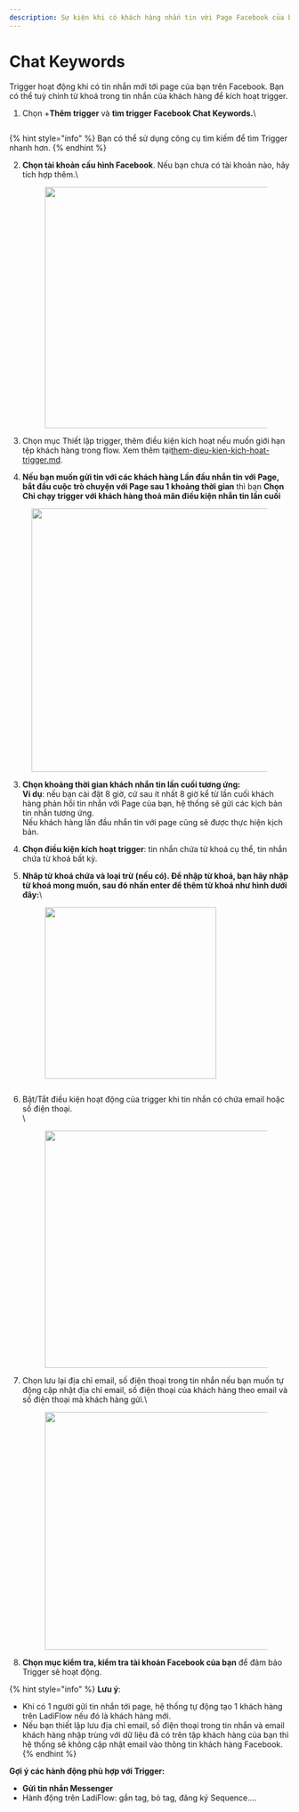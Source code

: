 ```yaml
---
description: Sự kiện khi có khách hàng nhắn tin với Page Facebook của bạn.
---
```


# Chat Keywords

Trigger hoạt động khi có tin nhắn mới tới page của bạn trên Facebook. Bạn có thể tuỳ chỉnh từ khoá trong tin nhắn của khách hàng để kích hoạt trigger.

1.  Chọn +**Thêm trigger** và **tìm trigger Facebook Chat Keywords.**\


    <figure><img src="../../../../.gitbook/assets/image (539).png" alt=""><figcaption></figcaption></figure>

{% hint style="info" %}
Bạn có thể sử dụng công cụ tìm kiếm để tìm Trigger nhanh hơn.
{% endhint %}

2.  **Chọn tài khoản cấu hình Facebook**. Nếu bạn chưa có tài khoản nào, hãy tích hợp thêm.\


    <figure><img src="../../../../.gitbook/assets/image (701).png" alt="" width="433"><figcaption></figcaption></figure>
3. Chọn mục Thiết lập trigger, thêm điều kiện kích hoạt nếu muốn giới hạn tệp khách hàng trong flow. Xem thêm tại[them-dieu-kien-kich-hoat-trigger.md](../them-dieu-kien-kich-hoat-trigger.md "mention").
4. **Nếu bạn muốn gửi tin với các khách hàng Lần đầu nhắn tin với Page, bắt đầu cuộc trò chuyện với Page sau 1 khoảng thời gian** thì bạn **Chọn Chỉ chạy trigger với khách hàng thoả mãn điều kiện nhắn tin lần cuối**

<figure><img src="../../../../.gitbook/assets/image (667).png" alt="" width="473"><figcaption></figcaption></figure>



3. **Chọn khoảng thời gian khách nhắn tin lần cuối tương ứng:** \
   **Ví dụ**: nếu bạn cài đặt 8 giờ, cứ sau ít nhất 8 giờ kể từ lần cuối khách hàng phản hồi tin nhắn với Page của bạn, hệ thống sẽ gửi các kịch bản tin nhắn tương ứng.\
   Nếu khách hàng lần đầu nhắn tin với page cũng sẽ được thực hiện kịch bản.
4. **Chọn điều kiện kích hoạt trigger**: tin nhắn chứa từ khoá cụ thể, tin nhắn chứa từ khoá bất kỳ.
5.  **Nhâp từ khoá chứa và loại trừ (nếu có). Để nhập từ khoá, bạn hãy nhập từ khoá mong muốn, sau đó nhấn enter để thêm từ khoá như hình dưới đây:**\


    <figure><img src="../../../../.gitbook/assets/nhập từ khóa fb.gif" alt="" width="308"><figcaption></figcaption></figure>



    <figure><img src="../../../../.gitbook/assets/image (564).png" alt=""><figcaption></figcaption></figure>
6.  Bật/Tắt điều kiện hoạt động của trigger khi tin nhắn có chứa email hoặc số điện thoại.\
    \


    <figure><img src="../../../../.gitbook/assets/image (704).png" alt="" width="426"><figcaption></figcaption></figure>
7.  Chọn lưu lại địa chỉ email, số điện thoại trong tin nhắn nếu bạn muốn tự động cập nhật địa chỉ email, số điện thoại của khách hàng theo email và số điện thoại mà khách hàng gửi.\


    <figure><img src="../../../../.gitbook/assets/image (705).png" alt="" width="427"><figcaption></figcaption></figure>
8. **Chọn mục kiểm tra, kiểm tra tài khoản Facebook của bạn** để đảm bảo Trigger sẽ hoạt động.

{% hint style="info" %}
**Lưu ý**:&#x20;

* Khi có 1 người gửi tin nhắn tới page, hệ thống tự động tạo 1 khách hàng trên LadiFlow nếu đó là khách hàng mới.
* Nếu bạn thiết lập lưu địa chỉ email, số điện thoại trong tin nhắn và email khách hàng nhập trùng với dữ liệu đã có trên tập khách hàng của bạn thì hệ thống sẽ không cập nhật email vào thông tin khách hàng Facebook.
{% endhint %}

**Gợi ý các hành động phù hợp với Trigger:**

* **Gửi tin nhắn Messenger**
* Hành động trên LadiFlow: gắn tag, bỏ tag, đăng ký Sequence....
